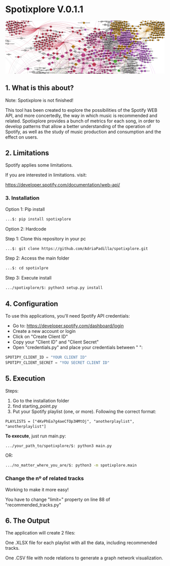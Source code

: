 # Spotixplore V.0.1.1


![Spotixplore graph image](https://github.com/AdriaPadilla/spotixplore/blob/master/spotixplore/img/img1.png
)


## 1. What is this about?
Note: Spotixplore is not finished!

This tool has been created to explore the possibilities of the Spotify WEB API, and more concertedly, the way in which music is recommended and related. Spotixplore provides a bunch of metrics for each song, in order to develop patterns that allow a better understanding of the operation of Spotify, as well as the study of music production and consumption and the effect on users.

## 2. Limitations
Spotify applies some limitations.

If you are interested in limitations. visit:

https://developer.spotify.com/documentation/web-api/

### 3. Installation
Option 1: Pip install

```bash
...$: pip install spotixplore
```
Option 2: Hardcode

Step 1: Clone this repository in your pc
```bash
...$: git clone https://github.com/AdriaPadilla/spotixplore.git
```

Step 2: Access the main folder
```bash
...$: cd spotixlpre
```

Step 3: Execute install
```bash
.../spotixplore/$: python3 setup.py install
```

## 4. Configuration

To use this applications, you'll need Spotify API credentials:

+ Go to: https://developer.spotify.com/dashboard/login
+ Create a new account or login
+ Click on "Create Client ID"
+ Copy your "Client ID" and "Client Secret"
+ Open "credentials.py" and place your credentials between " ":
```python
SPOTIPY_CLIENT_ID = "YOUR CLIENT ID"
SPOTIPY_CLIENT_SECRET = "YOU SECRET CLIENT ID"
```

## 5. Execution
Steps:

1. Go to the installation folder
2. find starting_point.py
3. Put your Spotify playlist (one, or more). Following the correct format:
```python3
PLAYLISTS = ["4KvPhEa7g4aeCfOp3HMtOj", "anotherplaylist", "anotherplaylist"]
```

**To execute**, just run main.py:
```bash
.../your_path_to/spotixplore/$: python3 main.py
```
OR:
```bash
.../no_matter_where_you_are/$: python3 -m spotixplore.main
```

### Change the nº of related tracks

Working to make it more easy!

You have to change "limit=" property on line 88 of "recommended_tracks.py"

## 6. The Output
The application will create 2 files:

One .XLSX file for each playlist with all the data, including recommended tracks.

One .CSV file with node relations to generate a graph network visualization.
